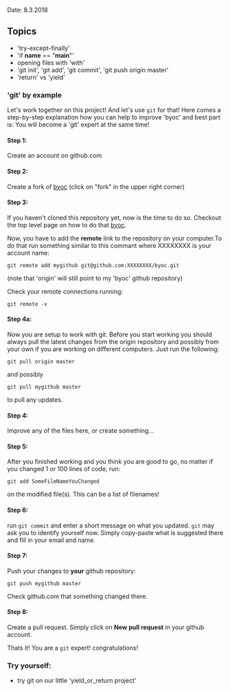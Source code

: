 Date: 8.3.2018

Topics
------

 * 'try-except-finally'
 * 'if __name__ == "__main__"'
 * opening files with 'with'
 * 'git init', 'git add', 'git commit', 'git push origin master'
 * 'return' vs 'yield'



### 'git' by example

Let's work together on this project! And let's use `git` for that! Here comes a step-by-step explanation how you can help to improve 'byoc' and best part is: You will become a 'git' expert at the same time!

#### Step 1:
Create an account on github.com

#### Step 2:
Create a fork of [byoc](https://github.com/HerrMuellerluedenscheid/byoc) (click on "fork" in the upper right corner)

#### Step 3:
If you haven't cloned this repository yet, now is the time to do so. Checkout the top level page on how to do that [byoc](https://github.com/HerrMuellerluedenscheid/byoc).

Now, you have to add the __remote__ link to the repository on your computer.To do that run something similar to this commant where XXXXXXXX is your account name:

    git remote add mygithub git@github.com:XXXXXXXX/byoc.git

(note that 'origin' will still point to my 'byoc' github repository)

Check your remote connections running:

    git remote -v

#### Step 4a:

Now you are setup to work with git. Before you start working you should always pull the latest changes from the origin repository and possibly from your own if you are working on different computers. Just run the following:

    git pull origin master

and possibly

    git pull mygithub master

to pull any updates.

#### Step 4:

Improve any of the files here, or create something...

#### Step 5:

After you finished working and you think you are good to go, no matter if you changed 1 or 100 lines of code, run:

    git add SomeFileNameYouChanged

on the modified file(s). This can be a list of filenames!

#### Step 6:

run `git commit` and enter a short message on what you updated. `git` may ask you to identify yourself now. Simply copy-paste what is suggested there and fill in your email and name.

#### Step 7:

Push your changes to __your__ github repository:

    git push mygithub master

Check github.com that something changed there.

#### Step 8:

Create a pull request. Simply click on __New pull request__ in your github account.

Thats it! You are a `git` expert! congratulations!

### Try yourself:

 * try git on our little 'yield_or_return project'